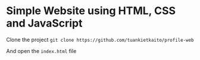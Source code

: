 # Simple Website using HTML, CSS and JavaScript
Clone the project
`git clone https://github.com/tuankietkaito/profile-web`

And open the `index.html` file
